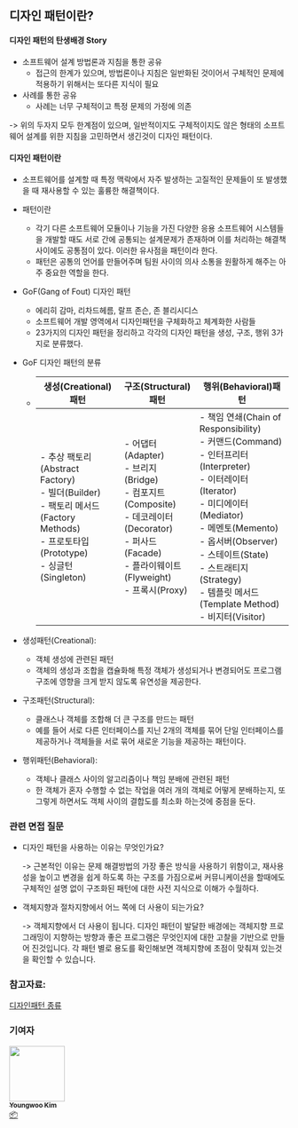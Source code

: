 ## 디자인 패턴이란?

#### 디자인 패턴의 탄생배경 Story

- 소프트웨어 설계 방법론과 지침을 통한 공유
  - 접근의 한계가 있으며, 방법론이나 지침은 일반화된 것이어서 구체적인 문제에 적용하기 위해서는 또다른 지식이 필요
- 사례를 통한 공유
  - 사례는 너무 구체적이고 특정 문제의 가정에 의존

-> 위의 두자지 모두 한계점이 있으며, 일반적이지도 구체적이지도 않은 형태의 소프트웨어 설계를 위한 지침을 고민하면서 생긴것이 디자인 패턴이다.

#### 디자인 패턴이란

- 소프트웨어를 설계할 때 특정 맥락에서 자주 발생하는 고질적인 문제들이 또 발생했을 때 재사용할 수 있는 훌륭한 해결책이다.

- 패턴이란

  - 각기 다른 소프트웨어 모듈이나 기능을 가진 다양한 응용 소프트웨어 시스템들을 개발할 때도 서로 간에 공통되는 설계문제가 존재하며 이를 처리하는 해결책 사이에도 공통점이 있다. 이러한 유사점을 패턴이라 한다.
  - 패턴은 공통의 언어를 만들어주며 팀원 사이의 의사 소통을 원활하게 해주는 아주 중요한 역할을 한다.

- GoF(Gang of Fout) 디자인 패턴

  - 에리히 감마, 리차드헤름, 랄프 존슨, 존 블리시디스
  - 소프트웨어 개발 영역에서 디자인패턴을 구체화하고 체계화한 사람들
  - 23가지의 디자인 패턴을 정리하고 각각의 디자인 패턴을 생성, 구조, 행위 3가지로 분류했다.

- GoF 디자인 패턴의 분류

  - | 생성(Creational)패턴                                         | 구조(Structural)패턴                                         | 행위(Behavioral)패턴                                         |
    | ------------------------------------------------------------ | ------------------------------------------------------------ | ------------------------------------------------------------ |
    | - 추상 팩토리(Abstract Factory)<br />- 빌더(Builder)<br />- 팩토리 메서드(Factory Methods)<br />- 프로토타입(Prototype)<br />- 싱글턴(Singleton) | - 어댑터(Adapter)<br />- 브리지(Bridge)<br />- 컴포지트(Composite)<br />- 데코레이터(Decorator)<br />- 퍼사드(Facade)<br />- 플라이웨이트(Flyweight)<br />- 프록시(Proxy) | - 책임 연쇄(Chain of Responsibility)<br />- 커맨드(Command)<br />- 인터프리터(Interpreter)<br />- 이터레이터(Iterator)<br />- 미디에이터(Mediator)<br />- 메멘토(Memento)<br />- 옵서버(Observer)<br />- 스테이트(State)<br />- 스트래티지(Strategy)<br />- 템플릿 메서드(Template Method)<br />- 비지터(Visitor) |

- 생성패턴(Creational):
  - 객체 생성에 관련된 패턴
  - 객체의 생성과 조합을 캡슐화해 특정 객체가 생성되거나 변경되어도 프로그램 구조에 영향을 크게 받지 않도록 유연성을 제공한다.
- 구조패턴(Structural):
  - 클래스나 객체를 조합해 더 큰 구조를 만드는 패턴
  - 예를 들어 서로 다른 인터페이스를 지닌 2개의 객체를 묶어 단일 인터페이스를 제공하거나 객체들을 서로 묶어 새로운 기능을 제공하는 패턴이다.
- 행위패턴(Behavioral):
  - 객체나 클래스 사이의 알고리즘이나 책임 분배에 관련된 패턴
  - 한 객체가 혼자 수행할 수 없는 작업을 여러 개의 객체로 어떻게 분배하는지, 또 그렇게 하면서도 객체 사이의 결합도를 최소화 하는것에 중점을 둔다.







### 관련 면접 질문

- 디자인 패턴을 사용하는 이유는 무엇인가요?

  -> 근본적인 이유는 문제 해결방법의 가장 좋은 방식을 사용하기 위함이고, 재사용성을 높이고 변경을 쉽게 하도록 하는 구조를 가짐으로써 커뮤니케이션을 할때에도 구체적인 설명 없이 구조화된 패턴에 대한 사전 지식으로 이해가 수월하다. 
  
- 객체지향과 절차지향에서 어느 쪽에 더 사용이 되는가요?

  -> 객체지향에서 더 사용이 됩니다.  디자인 패턴이 발달한 배경에는 객체지향 프로그래밍이 지향하는 방향과 좋은 프로그램은 무엇인지에 대한 고찰을 기반으로 만들어 진것입니다. 각 패턴 별로 용도를 확인해보면 객체지향에 초점이 맞춰져 있는것을 확인할 수 있습니다.

### 참고자료:

[디자인패턴 종류](https://gmlwjd9405.github.io/2018/07/06/design-pattern.html)

### 기여자

<td align="center">
    <a href="https://github.com/kouym7979">
        <img src="https://avatars.githubusercontent.com/u/52284829?v=4?s=100" width="100px;" alt=""/>
        <br />
        <sub>
            <b>Youngwoo Kim</b>
        </sub>
    </a>
    <br />
    <a href="#platform-kouym7979" title="Packaging/porting to new platform">
    📦
    </a>
</td>

